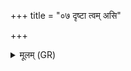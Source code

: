 +++
title = "०७ दृष्टा त्वम् असि"

+++
<details><summary>मूलम् (GR)</summary>

दृष्टा त्वम् असि गन्धेन-  
-ओषधिर् घुणजम्भनी ।  
आखोर् घुणस्य जातानि  
तानि जम्भय तेजसा ॥
</details>